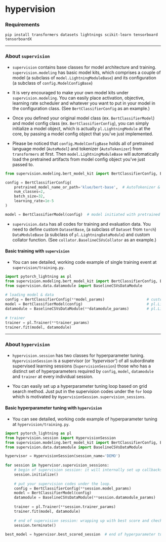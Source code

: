 # hypervision

### Requirements
```shell
pip install transformers datasets lightnings scikit-learn tensorboard tensorboardX
```

***
### About `supervision`

- `supervision` contains base classes for model architecture and training. `supervision.modeling` has basic model kits,
which comprises a couple of model (a subclass of `model.LightningModuleBase`) and its configuration
(a subclass of `config.ModelConfigBase`)
 
- It is very encouraged to make your own model kits under `supervision.modeling`.
You can easily place activation, objective, learning rate scheduler and whatever you want to put in your model
in the configuration class. (See `BertClassifierConfig` as an example.)

- Once you defined your original model class (ex. `BertClassifierModel`) and model config class (ex. `BertClassifierConfig`),
you can simply initialize a model object, which is actually `pl.LightningModule` at the core, by passing
a model config object that you've just implemented.

- Please be noticed that `config.ModelConfigBase` holds all of pretrained language model (`AutoModel`) and 
tokenizer (`AutoTokenizer`) from `transformers` at first. Then `model.LightningModuleBase` will automatically 
load the pretrained artifacts from model config object you've just passed to.

```python
from supervision.modeling.bert_model_kit import BertClassifierConfig, BertClassifierModel

config = BertClassifierConfig(
    pretrained_model_name_or_path='klue/bert-base',  # AutoTokenizer & AutoModel are prepared to be fed to model later.
    num_classes=2,
    batch_size=32,
    learning_rate=1e-5
)

model = BertClassifierModel(config)  # model initiated with pretrained artifacts from config.
```
- `supervision.data` has all codes for training and evaluation data. You need to define custom `DatasetBase`, 
(a subclass of `Dataset` from `torch`) `DataModuleBase` (a subclass of `pl.LightningDataModule`) and
custom collator function. (See `collator.BaselineCSVsCollator` as an example.)

#### Basic training with `supervision`
- You can see detailed, working code example of single training event at `supervision/training.py`.
```python
import pytorch_lightning as pl
from supervision.modeling.bert_model_kit import BertClassifierConfig, BertClassifierModel
from supervision.data.datamodule import BaselineCSVsDataModule
 
# loading model & data
config = BertClassifierConfig(**model_params)                   # custom model config
model = BertClassifierModel(config)                             # pl.LightningModule
datamodule = BaselineCSVsDataModule(**datamodule_params)        # pl.LightningDataModule
 
# trainer
trainer = pl.Trainer(**trainer_params)
trainer.fit(model, datamodule)
```

***
### About `hypervision`

- `hypervision.session` has two classes for hyperparameter tuning. `HypervisionSession` is a supervisor (or *'hypervisor'*)
of all subordinate supervised learning sessions (`SupervisionSession`) those who has a distinct set of hyperparameters
required by `config`, `model`, `datamodule` and `trainer` at every individual session.

- You can easily set up a hyperparameter tuning loop based on grid search method. Just put in the supervision codes
under the `for` loop which is motivated by `HypervisionSession.supervision_sessions`.

#### Basic hyperparameter tuning with `hypervision`
- You can see detailed, working code example of hyperparameter tuning at `hypervision/training.py`.
```python
import pytorch_lightning as pl
from hypervision.session import HypervisionSession
from supervision.modeling.bert_model_kit import BertClassifierConfig, BertClassifierModel
from supervision.data.datamodule import BaselineCSVsDataModule

hypervisor = HypervisionSession(session_name='DEMO')
 
for session in hypervisor.supervision_sessions:
    # begin of supervision session: it will internally set up callbacks and tensorboard logger.
    session.initialize()
     
    # put your supervision codes under the loop.
    config = BertClassifierConfig(**session.model_params)                 # custom model config
    model = BertClassifierModel(config)                                   # pl.LightningModule
    datamodule = BaselineCSVsDataModule(**session.datamodule_params)      # pl.LightningDataModule
     
    trainer = pl.Trainer(**session.trainer_params)
    trainer.fit(model, datamodule)
 
    # end of supervision session: wrapping up with best score and checkpoint are registered.
    session.terminate()
 
best_model = hypervisor.best_scored_session  # end of hyperparameter tuning loop.
```
